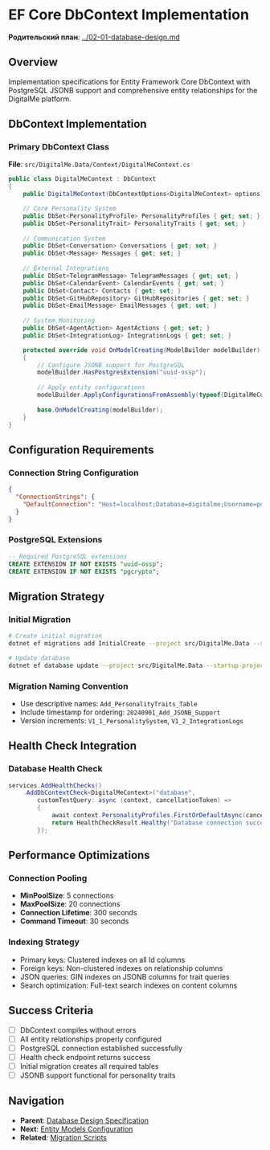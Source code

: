 # EF Core DbContext Implementation

**Родительский план**: [../02-01-database-design.md](../02-01-database-design.md)

## Overview
Implementation specifications for Entity Framework Core DbContext with PostgreSQL JSONB support and comprehensive entity relationships for the DigitalMe platform.

## DbContext Implementation

### Primary DbContext Class
**File**: `src/DigitalMe.Data/Context/DigitalMeContext.cs`

```csharp
public class DigitalMeContext : DbContext
{
    public DigitalMeContext(DbContextOptions<DigitalMeContext> options) : base(options) { }

    // Core Personality System
    public DbSet<PersonalityProfile> PersonalityProfiles { get; set; }
    public DbSet<PersonalityTrait> PersonalityTraits { get; set; }
    
    // Communication System
    public DbSet<Conversation> Conversations { get; set; }
    public DbSet<Message> Messages { get; set; }
    
    // External Integrations
    public DbSet<TelegramMessage> TelegramMessages { get; set; }
    public DbSet<CalendarEvent> CalendarEvents { get; set; }
    public DbSet<Contact> Contacts { get; set; }
    public DbSet<GitHubRepository> GitHubRepositories { get; set; }
    public DbSet<EmailMessage> EmailMessages { get; set; }
    
    // System Monitoring
    public DbSet<AgentAction> AgentActions { get; set; }
    public DbSet<IntegrationLog> IntegrationLogs { get; set; }

    protected override void OnModelCreating(ModelBuilder modelBuilder)
    {
        // Configure JSONB support for PostgreSQL
        modelBuilder.HasPostgresExtension("uuid-ossp");
        
        // Apply entity configurations
        modelBuilder.ApplyConfigurationsFromAssembly(typeof(DigitalMeContext).Assembly);
        
        base.OnModelCreating(modelBuilder);
    }
}
```

## Configuration Requirements

### Connection String Configuration
```json
{
  "ConnectionStrings": {
    "DefaultConnection": "Host=localhost;Database=digitalme;Username=postgres;Password=dev123;Include Error Detail=true;Pooling=true;MinPoolSize=5;MaxPoolSize=20;"
  }
}
```

### PostgreSQL Extensions
```sql
-- Required PostgreSQL extensions
CREATE EXTENSION IF NOT EXISTS "uuid-ossp";
CREATE EXTENSION IF NOT EXISTS "pgcrypto";
```

## Migration Strategy

### Initial Migration
```bash
# Create initial migration
dotnet ef migrations add InitialCreate --project src/DigitalMe.Data --startup-project src/DigitalMe.API

# Update database
dotnet ef database update --project src/DigitalMe.Data --startup-project src/DigitalMe.API
```

### Migration Naming Convention
- Use descriptive names: `Add_PersonalityTraits_Table`
- Include timestamp for ordering: `20240901_Add_JSONB_Support`
- Version increments: `V1_1_PersonalitySystem`, `V1_2_IntegrationLogs`

## Health Check Integration

### Database Health Check
```csharp
services.AddHealthChecks()
    .AddDbContextCheck<DigitalMeContext>("database", 
        customTestQuery: async (context, cancellationToken) =>
        {
            await context.PersonalityProfiles.FirstOrDefaultAsync(cancellationToken);
            return HealthCheckResult.Healthy("Database connection successful");
        });
```

## Performance Optimizations

### Connection Pooling
- **MinPoolSize**: 5 connections
- **MaxPoolSize**: 20 connections  
- **Connection Lifetime**: 300 seconds
- **Command Timeout**: 30 seconds

### Indexing Strategy
- Primary keys: Clustered indexes on all Id columns
- Foreign keys: Non-clustered indexes on relationship columns
- JSON queries: GIN indexes on JSONB columns for trait queries
- Search optimization: Full-text search indexes on content columns

## Success Criteria
- [ ] DbContext compiles without errors
- [ ] All entity relationships properly configured
- [ ] PostgreSQL connection established successfully
- [ ] Health check endpoint returns success
- [ ] Initial migration creates all required tables
- [ ] JSONB support functional for personality traits

## Navigation
- **Parent**: [Database Design Specification](../02-01-database-design.md)
- **Next**: [Entity Models Configuration](./02-01-02-entity-models.md)
- **Related**: [Migration Scripts](./02-01-03-migrations.md)